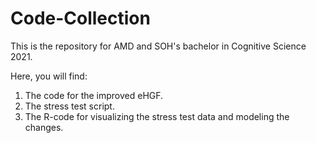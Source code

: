 # Code-Collection
This is the repository for AMD and SOH's bachelor in Cognitive Science 2021. 

Here, you will find: 
1. The code for the improved eHGF.
2. The stress test script.
3. The R-code for visualizing the stress test data and modeling the changes.
